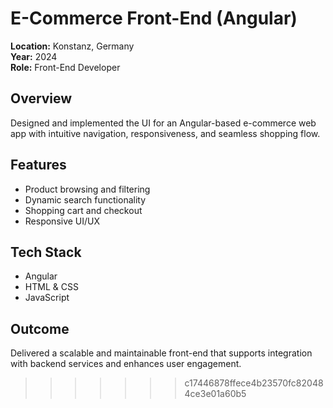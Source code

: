 
# E-Commerce Front-End (Angular)

**Location:** Konstanz, Germany  
**Year:** 2024  
**Role:** Front-End Developer

## Overview

Designed and implemented the UI for an Angular-based e-commerce web app with intuitive navigation, responsiveness, and seamless shopping flow.

## Features

- Product browsing and filtering
- Dynamic search functionality
- Shopping cart and checkout
- Responsive UI/UX

## Tech Stack

- Angular
- HTML & CSS
- JavaScript

## Outcome

Delivered a scalable and maintainable front-end that supports integration with backend services and enhances user engagement.
>>>>>>> c17446878ffece4b23570fc820484ce3e01a60b5
